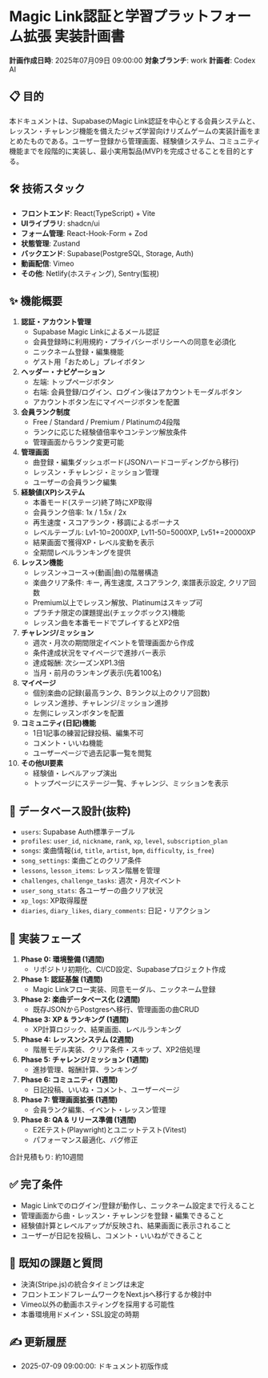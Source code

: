 # Magic Link認証と学習プラットフォーム拡張 実装計画書

**計画作成日時**: 2025年07月09日 09:00:00
**対象ブランチ**: work
**計画者**: Codex AI

## 📋 目的
本ドキュメントは、SupabaseのMagic Link認証を中心とする会員システムと、レッスン・チャレンジ機能を備えたジャズ学習向けリズムゲームの実装計画をまとめたものである。ユーザー登録から管理画面、経験値システム、コミュニティ機能までを段階的に実装し、最小実用製品(MVP)を完成させることを目的とする。

## 🛠️ 技術スタック
- **フロントエンド**: React(TypeScript) + Vite
- **UIライブラリ**: shadcn/ui
- **フォーム管理**: React-Hook-Form + Zod
- **状態管理**: Zustand
- **バックエンド**: Supabase(PostgreSQL, Storage, Auth)
- **動画配信**: Vimeo
- **その他**: Netlify(ホスティング), Sentry(監視)

## ✨ 機能概要
1. **認証・アカウント管理**
   - Supabase Magic Linkによるメール認証
   - 会員登録時に利用規約・プライバシーポリシーへの同意を必須化
   - ニックネーム登録・編集機能
   - ゲスト用「おためし」プレイボタン
2. **ヘッダー・ナビゲーション**
   - 左端: トップページボタン
   - 右端: 会員登録/ログイン、ログイン後はアカウントモーダルボタン
   - アカウントボタン左にマイページボタンを配置
3. **会員ランク制度**
   - Free / Standard / Premium / Platinumの4段階
   - ランクに応じた経験値倍率やコンテンツ解放条件
   - 管理画面からランク変更可能
4. **管理画面**
   - 曲登録・編集ダッシュボード(JSONハードコーディングから移行)
   - レッスン・チャレンジ・ミッション管理
   - ユーザーの会員ランク編集
5. **経験値(XP)システム**
   - 本番モード(ステージ)終了時にXP取得
   - 会員ランク倍率: 1x / 1.5x / 2x
   - 再生速度・スコアランク・移調によるボーナス
   - レベルテーブル: Lv1-10=2000XP, Lv11-50=5000XP, Lv51+=20000XP
   - 結果画面で獲得XP・レベル変動を表示
   - 全期間レベルランキングを提供
6. **レッスン機能**
   - レッスン→コース→(動画|曲)の階層構造
   - 楽曲クリア条件: キー, 再生速度, スコアランク, 楽譜表示設定, クリア回数
   - Premium以上でレッスン解放、Platinumはスキップ可
   - プラチナ限定の課題提出(チェックボックス)機能
   - レッスン曲を本番モードでプレイするとXP2倍
7. **チャレンジ/ミッション**
   - 週次・月次の期間限定イベントを管理画面から作成
   - 条件達成状況をマイページで進捗バー表示
   - 達成報酬: 次シーズンXP1.3倍
   - 当月・前月のランキング表示(先着100名)
8. **マイページ**
   - 個別楽曲の記録(最高ランク、Bランク以上のクリア回数)
   - レッスン進捗、チャレンジ/ミッション進捗
   - 左側にレッスンボタンを配置
9. **コミュニティ(日記)機能**
   - 1日1記事の練習記録投稿、編集不可
   - コメント・いいね機能
   - ユーザーページで過去記事一覧を閲覧
10. **その他UI要素**
    - 経験値・レベルアップ演出
    - トップページにステージ一覧、チャレンジ、ミッションを表示

## 📑 データベース設計(抜粋)
- `users`: Supabase Auth標準テーブル
- `profiles`: `user_id`, `nickname`, `rank`, `xp`, `level`, `subscription_plan`
- `songs`: 楽曲情報(`id`, `title`, `artist`, `bpm`, `difficulty`, `is_free`)
- `song_settings`: 楽曲ごとのクリア条件
- `lessons`, `lesson_items`: レッスン階層を管理
- `challenges`, `challenge_tasks`: 週次・月次イベント
- `user_song_stats`: 各ユーザーの曲クリア状況
- `xp_logs`: XP取得履歴
- `diaries`, `diary_likes`, `diary_comments`: 日記・リアクション

## 🚧 実装フェーズ
1. **Phase 0: 環境整備 (1週間)**
   - リポジトリ初期化、CI/CD設定、Supabaseプロジェクト作成
2. **Phase 1: 認証基盤 (1週間)**
   - Magic Linkフロー実装、同意モーダル、ニックネーム登録
3. **Phase 2: 楽曲データベース化 (2週間)**
   - 既存JSONからPostgresへ移行、管理画面の曲CRUD
4. **Phase 3: XP & ランキング (1週間)**
   - XP計算ロジック、結果画面、レベルランキング
5. **Phase 4: レッスンシステム (2週間)**
   - 階層モデル実装、クリア条件・スキップ、XP2倍処理
6. **Phase 5: チャレンジ/ミッション (1週間)**
   - 進捗管理、報酬計算、ランキング
7. **Phase 6: コミュニティ (1週間)**
   - 日記投稿、いいね・コメント、ユーザーページ
8. **Phase 7: 管理画面拡張 (1週間)**
   - 会員ランク編集、イベント・レッスン管理
9. **Phase 8: QA & リリース準備 (1週間)**
   - E2Eテスト(Playwright)とユニットテスト(Vitest)
   - パフォーマンス最適化、バグ修正

合計見積もり: 約10週間

## ✅ 完了条件
- Magic Linkでのログイン/登録が動作し、ニックネーム設定まで行えること
- 管理画面から曲・レッスン・チャレンジを登録・編集できること
- 経験値計算とレベルアップが反映され、結果画面に表示されること
- ユーザーが日記を投稿し、コメント・いいねができること

## 📝 既知の課題と質問
- 決済(Stripe.js)の統合タイミングは未定
- フロントエンドフレームワークをNext.jsへ移行するか検討中
- Vimeo以外の動画ホスティングを採用する可能性
- 本番環境用ドメイン・SSL設定の時期

## ✍️ 更新履歴
- 2025-07-09 09:00:00: ドキュメント初版作成
